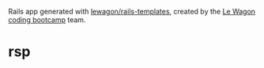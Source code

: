Rails app generated with [lewagon/rails-templates](https://github.com/lewagon/rails-templates), created by the [Le Wagon coding bootcamp](https://www.lewagon.com) team.
# rsp
